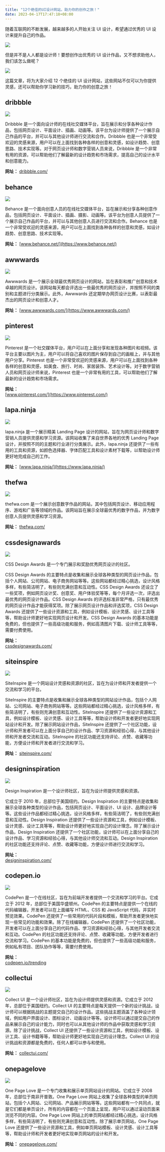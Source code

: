 ```yaml
---
title: "12个绝佳的UI设计网站，助力你的创作之旅！"
date: 2023-04-17T17:47:18+08:00
---
```


随着互联网的不断发展，越来越多的人开始关注 UI 设计，希望通过优秀的 UI 设计来提升自己的作品。

![](https://p3-juejin.byteimg.com/tos-cn-i-k3u1fbpfcp/e1d380a783294a8a9fb938e2d69c814c~tplv-k3u1fbpfcp-zoom-in-crop-mark:1512:0:0:0.awebp)

但是并不是人人都是设计师！要想创作出优秀的 UI 设计作品，又不想求助他人，我们该怎么做呢？

![](https://p3-juejin.byteimg.com/tos-cn-i-k3u1fbpfcp/d0e04bc9c5aa470498f78fa39d69d8c1~tplv-k3u1fbpfcp-zoom-in-crop-mark:1512:0:0:0.awebp)

这篇文章，将为大家介绍 12 个绝佳的 UI 设计网站，这些网站不仅可以为你提供灵感，还可以帮助你学习新的技巧，助力你的创意之旅！

## dribbble

![](https://p3-juejin.byteimg.com/tos-cn-i-k3u1fbpfcp/f67e092870f74ef4bd41bbf2d4867fa5~tplv-k3u1fbpfcp-zoom-in-crop-mark:1512:0:0:0.awebp)

Dribbble 是一个面向设计师的在线社交媒体平台，旨在展示和分享各种设计作品，包括网页设计、平面设计、插画、动画等。该平台为设计师提供了一个展示自己作品的平台，并可以与其他设计师进行交流和合作。Dribbble 也是一个非常受欢迎的灵感来源，用户可以在上面找到各种各样的创意和灵感，如设计趋势、创意思路、技术实现等。对于网页设计师和数字营销人员来说，Dribbble 是一个非常有用的资源，可以帮助他们了解最新的设计趋势和市场需求，提高自己的设计水平和创意能力。

**网址：** [dribbble.com/](https://dribbble.com/)

## behance

![](https://p3-juejin.byteimg.com/tos-cn-i-k3u1fbpfcp/e26b5c7232384e51a831c76c34be8553~tplv-k3u1fbpfcp-zoom-in-crop-mark:1512:0:0:0.awebp)

Behance 是一个面向创意人员的在线社交媒体平台，旨在展示和分享各种创意作品，包括网页设计、平面设计、插画、摄影、动画等。该平台为创意人员提供了一个展示自己作品的平台，并可以与其他创意人员进行交流和合作。Behance 也是一个非常受欢迎的灵感来源，用户可以在上面找到各种各样的创意和灵感，如设计趋势、创意思路、技术实现等。

**网址：** [www.behance.net/](https://www.behance.net/)

## awwwards

![](https://p3-juejin.byteimg.com/tos-cn-i-k3u1fbpfcp/452df8c778564950a5c03b083a47b514~tplv-k3u1fbpfcp-zoom-in-crop-mark:1512:0:0:0.awebp)

Awwwards 是一个展示全球最优秀网页设计的网站，旨在表彰和推广创意和技术卓越的网页设计。该网站每天都会评选出一些最优秀的网页设计，并按照不同的类别和主题进行分类展示。此外，Awwwards 还定期举办网页设计比赛，以表彰最杰出的网页设计和创意人才。

**网址：** [www.awwwards.com/](https://www.awwwards.com/)

## pinterest

![](https://p3-juejin.byteimg.com/tos-cn-i-k3u1fbpfcp/de723239e70e4d5da371aca2cb8bf6bb~tplv-k3u1fbpfcp-zoom-in-crop-mark:1512:0:0:0.awebp)

Pinterest 是一个社交媒体平台，用户可以在上面分享和发现各种图片和视频。该平台主要以图片为主，用户可以将自己喜欢的图片保存到自己的画板上，并与其他用户分享。Pinterest 也是一个非常受欢迎的灵感来源，用户可以在上面找到各种各样的创意和灵感，如美食、旅行、时尚、家居装饰、艺术设计等。对于数字营销人员和网页设计师来说，Pinterest 也是一个非常有用的工具，可以帮助他们了解最新的设计趋势和市场需求。

**网址：**  
[www.pinterest.com/](https://www.pinterest.com/)

## lapa.ninja

![](https://p3-juejin.byteimg.com/tos-cn-i-k3u1fbpfcp/0345e73485b145ec8e1f1e6df9cbed23~tplv-k3u1fbpfcp-zoom-in-crop-mark:1512:0:0:0.awebp)

lapa.ninja 是一个展示精美 Landing Page 设计的网站，旨在为网页设计师和数字营销人员提供灵感和学习资源。该网站收集了来自世界各地的优秀 Landing Page 设计，并按照不同的主题和行业进行分类展示。此外，lapa.ninja 还提供了一些有用的工具和资源，如颜色选择器、字体匹配工具和设计素材下载等，以帮助设计师更好地完成自己的工作。

**网址：** [www.lapa.ninja/](https://www.lapa.ninja/)

## thefwa

![](https://p3-juejin.byteimg.com/tos-cn-i-k3u1fbpfcp/965282e651254c34b8347c84ae0a3d92~tplv-k3u1fbpfcp-zoom-in-crop-mark:1512:0:0:0.awebp)

thefwa.com 是一个展示创意数字作品的网站，其中包括网页设计、移动应用程序、游戏和广告等领域的作品。该网站旨在展示全球最优秀的数字作品，并为数字创意人员提供灵感和学习资源。

**网址：** [thefwa.com/](https://thefwa.com/)

## cssdesignawards

![](https://p3-juejin.byteimg.com/tos-cn-i-k3u1fbpfcp/cf3703243ed24abe956af2be2fa85c51~tplv-k3u1fbpfcp-zoom-in-crop-mark:1512:0:0:0.awebp)

CSS Design Awards 是一个专门展示和奖励优秀网页设计的社区。

CSS Design Awards 的主要特点是收集和展示全球各种类型的网页设计作品，包括个人网站、公司网站、电子商务网站等等。这些网站都经过精心挑选，设计风格多样，有些简洁明了，有些则充满创意和互动性。CSS Design Awards 还设立了一些奖项，例如网页设计奖、创意奖、用户体验奖等等，每个月评选一次，评选出最优秀的网页设计作品。CSS Design Awards 的评选标准非常严格，只有最优秀的网页设计作品才能获得奖项。除了展示网页设计作品和评选奖项，CSS Design Awards 还提供了一些设计资源和工具，例如设计模板、设计灵感、设计工具等等，帮助设计师更好地实现网页设计和开发。CSS Design Awards 的基本功能是免费的，但也提供了一些高级功能和服务，例如高清图片下载、设计师工具等等，需要付费使用。

**网址：**  
[cssdesignawards.com/](https://cssdesignawards.com/)

## siteinspire

![](https://p3-juejin.byteimg.com/tos-cn-i-k3u1fbpfcp/c21a54b526794680adadbee483532461~tplv-k3u1fbpfcp-zoom-in-crop-mark:1512:0:0:0.awebp)

SiteInspire 是一个网站设计灵感和资源的社区，旨在为设计师和开发者提供一个交流和学习的平台。

SiteInspire 的主要特点是收集和展示全球各种类型的网站设计作品，包括个人网站、公司网站、电子商务网站等等。这些网站都经过精心挑选，设计风格多样，有些简洁明了，有些则充满创意和互动性。SiteInspire 还提供了一些设计资源和工具，例如设计模板、设计灵感、设计工具等等，帮助设计师和开发者更好地实现网站设计和开发。除了展示网站设计作品，SiteInspire 还提供了一个社区功能，设计师和开发者可以在上面分享自己的设计作品、学习资源和经验心得，与其他设计师和开发者交流和互动。SiteInspire 的社区功能还支持评论、点赞、收藏等功能，方便设计师和开发者进行交流和学习。

**网址：** [siteinspire.com/](https://siteinspire.com/)

## designinspiration

![](https://p3-juejin.byteimg.com/tos-cn-i-k3u1fbpfcp/f85d52f093e04b43b06628dd5fc661c8~tplv-k3u1fbpfcp-zoom-in-crop-mark:1512:0:0:0.awebp)

Design Inspiration 是一个设计师社区，旨在为设计师提供灵感和资源。

它成立于 2010 年，总部位于美国纽约。Design Inspiration 的主要特点是收集和展示全球各种类型的设计作品，包括网页设计、平面设计、UI 设计、品牌设计等等。这些设计作品都经过精心挑选，设计风格多样，有些简洁明了，有些则充满创意和互动性。Design Inspiration 还提供了一些设计资源和工具，例如设计模板、设计灵感、设计工具等等，帮助设计师更好地实现自己的设计理念。除了展示设计作品，Design Inspiration 还提供了一个社区功能，设计师可以在上面分享自己的设计作品、学习资源和经验心得，与其他设计师交流和互动。Design Inspiration 的社区功能还支持评论、点赞、收藏等功能，方便设计师进行交流和学习。

**网址：**  
[designinspiration.com/](https://designinspiration.com/)

## codepen.io

![](https://p3-juejin.byteimg.com/tos-cn-i-k3u1fbpfcp/194c464e740f4ca19eefc838eaab6c0f~tplv-k3u1fbpfcp-zoom-in-crop-mark:1512:0:0:0.awebp)

CodePen 是一个在线社区，旨在为前端开发者提供一个交流和学习的平台。它成立于 2012 年，总部位于美国华盛顿州。CodePen 的主要特点是提供一个在线的代码编辑器，开发者可以在上面编写 HTML、CSS 和 JavaScript 代码，并实时预览效果。CodePen 还提供了一些常用的代码片段和模板，帮助开发者更快地实现一些常见的功能和效果。除了在线编辑器，CodePen 还提供了一个社区功能，开发者可以在上面分享自己的代码作品、学习资源和经验心得，与其他开发者交流和互动。CodePen 的社区功能还支持评论、点赞、收藏等功能，方便开发者进行交流和学习。CodePen 的基本功能是免费的，但也提供了一些高级功能和服务，例如私有项目、团队协作等等，需要付费使用。

**网址：**  
[codepen.io/trending](https://codepen.io/trending)

## collectui

![](https://p3-juejin.byteimg.com/tos-cn-i-k3u1fbpfcp/c52d8d8f850e4da88a9f4b0d2da742f6~tplv-k3u1fbpfcp-zoom-in-crop-mark:1512:0:0:0.awebp)

Collect UI 是一个设计师社区，旨在为设计师提供灵感和资源。它成立于 2012 年，总部位于美国纽约。Collect UI 的主要特点是每天提供一个新的设计挑战，设计师可以根据挑战的主题提交自己的设计作品。这些挑战主题涵盖了各种设计领域，例如用户界面设计、图标设计、动画设计等等。设计师可以通过提交自己的作品来展示自己的设计能力，同时也可以从其他设计师的作品中获取灵感和学习资源。除了设计挑战，Collect UI 还提供了一些设计资源和工具，例如设计模板、设计工具、设计书籍等等，帮助设计师更好地实现自己的设计理念。Collect UI 的设计挑战和资源都是免费的，任何人都可以参与和使用。

**网址：** [collectui.com/](https://collectui.com/)

## onepagelove

![](https://p3-juejin.byteimg.com/tos-cn-i-k3u1fbpfcp/bccc22bcad384d318bad937ff43c8270~tplv-k3u1fbpfcp-zoom-in-crop-mark:1512:0:0:0.awebp)

One Page Love 是一个专门收集和展示单页网站设计的网站。它成立于 2008 年，总部位于南非开普敦。One Page Love 网站上收集了全球各种类型的单页网站，包括个人网站、公司网站、产品展示网站等等。这些网站都有一个共同点，就是它们都是单页设计，所有的内容都在一个页面上呈现，用户可以通过滚动页面来浏览不同的内容。One Page Love 网站上的单页网站都经过精心挑选，设计风格多样，有些简洁明了，有些则充满创意和互动性。除了展示单页网站，One Page Love 还提供了一些设计资源和工具，例如单页网站模板、设计灵感、设计工具等等，帮助设计师和开发者更好地实现单页网站的设计和开发。

**网址：** [onepagelove.com/](https://onepagelove.com/)
